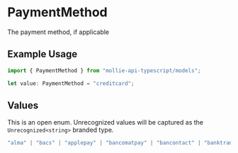 # PaymentMethod

The payment method, if applicable

## Example Usage

```typescript
import { PaymentMethod } from "mollie-api-typescript/models";

let value: PaymentMethod = "creditcard";
```

## Values

This is an open enum. Unrecognized values will be captured as the `Unrecognized<string>` branded type.

```typescript
"alma" | "bacs" | "applepay" | "bancomatpay" | "bancontact" | "banktransfer" | "belfius" | "billie" | "bizum" | "bitcoin" | "blik" | "creditcard" | "directdebit" | "eps" | "giftcard" | "giropay" | "googlepay" | "ideal" | "in3" | "inghomepay" | "kbc" | "klarnapaylater" | "klarnapaynow" | "klarnasliceit" | "klarna" | "mbway" | "multibanco" | "mybank" | "paybybank" | "payconiq" | "paypal" | "paysafecard" | "przelewy24" | "riverty" | "satispay" | "podiumcadeaukaart" | "pointofsale" | "sofort" | "swish" | "trustly" | "twint" | "voucher" | Unrecognized<string>
```